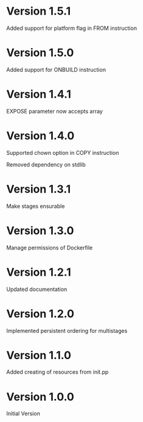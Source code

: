 # Version 1.5.1

Added support for platform flag in FROM instruction

# Version 1.5.0

Added support for ONBUILD instruction

# Version 1.4.1

EXPOSE parameter now accepts array

# Version 1.4.0

Supported chown option in COPY instruction

Removed dependency on stdlib

# Version 1.3.1

Make stages ensurable

# Version 1.3.0

Manage permissions of Dockerfile

# Version 1.2.1

Updated documentation

# Version 1.2.0

Implemented persistent ordering for multistages

# Version 1.1.0

Added creating of resources from init.pp

# Version 1.0.0

Initial Version
